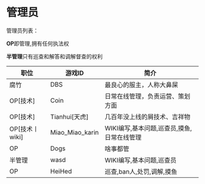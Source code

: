 # 管理员

管理员列表：

**OP**即管理,拥有任何执法权

**半管理**只有巡查和解答和调解督查的权利

| 职位 | 游戏ID | 简介 |
| --- | --- | --- |
| 腐竹 | DBS | 最良心的服主，人称大鼻屎 |
| OP[技术] | Coin | 日常在线管理，负责运营、策划方面 |
| OP[技术] | Tianhui[天虎] | 几百年没上线的屑技术、吉祥物 |
| OP[技术丨wiki] | Miao_Miao_karin | WIKI编写,基本问题,巡查员,摸鱼,日常在线管理 |
| OP | Dogs | 啥事都管 |
| 半管理 | wasd | WIKI编写,基本问题,巡查员 |
| OP | HeiHed | 巡查,ban人,处罚,调解,摸鱼 |
